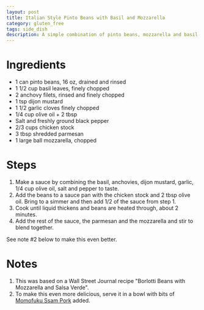 ```yaml
---
layout: post
title: Italian Style Pinto Beans with Basil and Mozzarella
category: gluten_free
tags: side_dish
description: A simple combination of pinto beans, mozzarella and basil yields a delicious side dish.
---
```


# Ingredients

* 1 can pinto beans, 16 oz, drained and rinsed
* 1 1/2 cup basil leaves, finely chopped
* 2 anchovy filets, rinsed and finely chopped
* 1 tsp dijon mustard
* 1 1/2 garlic cloves finely chopped
* 1/4 cup olive oil + 2 tbsp 
* Salt and freshly ground black pepper
* 2/3 cups chicken stock
* 3 tbsp shredded parmesan
* 1 large ball mozzarella, chopped

# Steps

1. Make a sauce by combining the basil, anchovies, dijon mustard, garlic, 1/4 cup olive oil, salt and pepper to taste.
2. Add the beans to a sauce pan with the chicken stock and 2 tbsp olive oil.  Bring to a simmer and then add 1/2 of the sauce from step 1.
3. Cook until liquid thickens and beans are heated through, about 2 minutes.
4. Add the rest of the sauce, the parmesan and the mozzarella and stir to blend together.

See note #2 below to make this even better.

# Notes

1. This was based on a Wall Street Journal recipe "Borlotti Beans with Mozzarella and Salsa Verde".
2. To make this even more delicious, serve it in a bowl with bits of [Momofuku Ssam Pork](http://fuzzyblog.io/recipes/pork/2016/08/20/mofofuku-ssam-pork.html) added.
